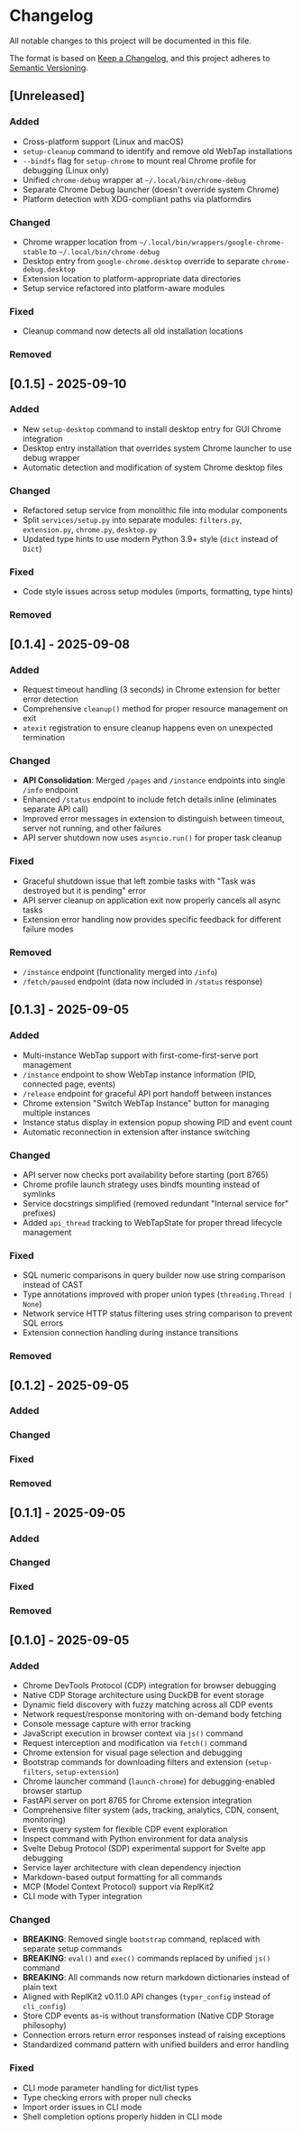 # Changelog

All notable changes to this project will be documented in this file.

The format is based on [Keep a Changelog](https://keepachangelog.com/en/1.1.0/),
and this project adheres to [Semantic Versioning](https://semver.org/spec/v2.0.0.html).

## [Unreleased]

### Added
- Cross-platform support (Linux and macOS)
- `setup-cleanup` command to identify and remove old WebTap installations
- `--bindfs` flag for `setup-chrome` to mount real Chrome profile for debugging (Linux only)
- Unified `chrome-debug` wrapper at `~/.local/bin/chrome-debug`
- Separate Chrome Debug launcher (doesn't override system Chrome)
- Platform detection with XDG-compliant paths via platformdirs

### Changed
- Chrome wrapper location from `~/.local/bin/wrappers/google-chrome-stable` to `~/.local/bin/chrome-debug`
- Desktop entry from `google-chrome.desktop` override to separate `chrome-debug.desktop`
- Extension location to platform-appropriate data directories
- Setup service refactored into platform-aware modules

### Fixed
- Cleanup command now detects all old installation locations

### Removed

## [0.1.5] - 2025-09-10

### Added
- New `setup-desktop` command to install desktop entry for GUI Chrome integration
- Desktop entry installation that overrides system Chrome launcher to use debug wrapper
- Automatic detection and modification of system Chrome desktop files

### Changed
- Refactored setup service from monolithic file into modular components
- Split `services/setup.py` into separate modules: `filters.py`, `extension.py`, `chrome.py`, `desktop.py`
- Updated type hints to use modern Python 3.9+ style (`dict` instead of `Dict`)

### Fixed
- Code style issues across setup modules (imports, formatting, type hints)

### Removed

## [0.1.4] - 2025-09-08

### Added
- Request timeout handling (3 seconds) in Chrome extension for better error detection
- Comprehensive `cleanup()` method for proper resource management on exit
- `atexit` registration to ensure cleanup happens even on unexpected termination

### Changed
- **API Consolidation**: Merged `/pages` and `/instance` endpoints into single `/info` endpoint
- Enhanced `/status` endpoint to include fetch details inline (eliminates separate API call)
- Improved error messages in extension to distinguish between timeout, server not running, and other failures
- API server shutdown now uses `asyncio.run()` for proper task cleanup

### Fixed
- Graceful shutdown issue that left zombie tasks with "Task was destroyed but it is pending" error
- API server cleanup on application exit now properly cancels all async tasks
- Extension error handling now provides specific feedback for different failure modes

### Removed
- `/instance` endpoint (functionality merged into `/info`)
- `/fetch/paused` endpoint (data now included in `/status` response)

## [0.1.3] - 2025-09-05

### Added
- Multi-instance WebTap support with first-come-first-serve port management
- `/instance` endpoint to show WebTap instance information (PID, connected page, events)
- `/release` endpoint for graceful API port handoff between instances
- Chrome extension "Switch WebTap Instance" button for managing multiple instances
- Instance status display in extension popup showing PID and event count
- Automatic reconnection in extension after instance switching

### Changed
- API server now checks port availability before starting (port 8765)
- Chrome profile launch strategy uses bindfs mounting instead of symlinks
- Service docstrings simplified (removed redundant "Internal service for" prefixes)
- Added `api_thread` tracking to WebTapState for proper thread lifecycle management

### Fixed
- SQL numeric comparisons in query builder now use string comparison instead of CAST
- Type annotations improved with proper union types (`threading.Thread | None`)
- Network service HTTP status filtering uses string comparison to prevent SQL errors
- Extension connection handling during instance transitions

### Removed

## [0.1.2] - 2025-09-05

### Added

### Changed

### Fixed

### Removed

## [0.1.1] - 2025-09-05

### Added

### Changed

### Fixed

### Removed

## [0.1.0] - 2025-09-05

### Added
- Chrome DevTools Protocol (CDP) integration for browser debugging
- Native CDP Storage architecture using DuckDB for event storage
- Dynamic field discovery with fuzzy matching across all CDP events
- Network request/response monitoring with on-demand body fetching
- Console message capture with error tracking
- JavaScript execution in browser context via `js()` command
- Request interception and modification via `fetch()` command
- Chrome extension for visual page selection and debugging
- Bootstrap commands for downloading filters and extension (`setup-filters`, `setup-extension`)
- Chrome launcher command (`launch-chrome`) for debugging-enabled browser startup
- FastAPI server on port 8765 for Chrome extension integration
- Comprehensive filter system (ads, tracking, analytics, CDN, consent, monitoring)
- Events query system for flexible CDP event exploration
- Inspect command with Python environment for data analysis
- Svelte Debug Protocol (SDP) experimental support for Svelte app debugging
- Service layer architecture with clean dependency injection
- Markdown-based output formatting for all commands
- MCP (Model Context Protocol) support via ReplKit2
- CLI mode with Typer integration

### Changed
- **BREAKING**: Removed single `bootstrap` command, replaced with separate setup commands
- **BREAKING**: `eval()` and `exec()` commands replaced by unified `js()` command
- **BREAKING**: All commands now return markdown dictionaries instead of plain text
- Aligned with ReplKit2 v0.11.0 API changes (`typer_config` instead of `cli_config`)
- Store CDP events as-is without transformation (Native CDP Storage philosophy)
- Connection errors return error responses instead of raising exceptions
- Standardized command pattern with unified builders and error handling

### Fixed
- CLI mode parameter handling for dict/list types
- Type checking errors with proper null checks
- Import order issues in CLI mode
- Shell completion options properly hidden in CLI mode

<!-- 
When you run 'relkit bump', the [Unreleased] section will automatically 
become the new version section. Make sure to add your changes above!
-->
